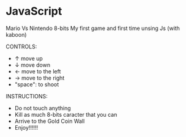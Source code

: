 # JavaScript

Mario Vs Nintendo 8-bits
My first game and first time unsing Js (with kaboon)

CONTROLS:
- ↑ move up
- ↓ move down
- ← move to the left
- → move to the right
- "space": to shoot

INSTRUCTIONS:
- Do not touch anything
- Kill as much 8-bits caracter that you can
- Arrive to the Gold Coin Wall
- Enjoy!!!!!!
